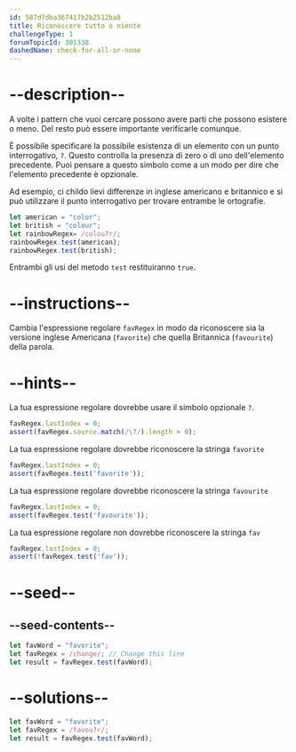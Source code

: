 ```yaml
---
id: 587d7dba367417b2b2512ba8
title: Riconoscere tutto o niente
challengeType: 1
forumTopicId: 301338
dashedName: check-for-all-or-none
---
```


# --description--

A volte i pattern che vuoi cercare possono avere parti che possono esistere o meno. Del resto può essere importante verificarle comunque.

È possibile specificare la possibile esistenza di un elemento con un punto interrogativo, `?`. Questo controlla la presenza di zero o di uno dell'elemento precedente. Puoi pensare a questo simbolo come a un modo per dire che l'elemento precedente è opzionale.

Ad esempio, ci childo lievi differenze in inglese americano e britannico e si può utilizzare il punto interrogativo per trovare entrambe le ortografie.

```js
let american = "color";
let british = "colour";
let rainbowRegex= /colou?r/;
rainbowRegex.test(american);
rainbowRegex.test(british);
```

Entrambi gli usi del metodo `test` restituiranno `true`.

# --instructions--

Cambia l'espressione regolare `favRegex` in modo da riconoscere sia la versione inglese Americana (`favorite`) che quella Britannica (`favourite`) della parola.

# --hints--

La tua espressione regolare dovrebbe usare il simbolo opzionale `?`.

```js
favRegex.lastIndex = 0;
assert(favRegex.source.match(/\?/).length > 0);
```

La tua espressione regolare dovrebbe riconoscere la stringa `favorite`

```js
favRegex.lastIndex = 0;
assert(favRegex.test('favorite'));
```

La tua espressione regolare dovrebbe riconoscere la stringa `favourite`

```js
favRegex.lastIndex = 0;
assert(favRegex.test('favourite'));
```

La tua espressione regolare non dovrebbe riconoscere la stringa `fav`

```js
favRegex.lastIndex = 0;
assert(!favRegex.test('fav'));
```

# --seed--

## --seed-contents--

```js
let favWord = "favorite";
let favRegex = /change/; // Change this line
let result = favRegex.test(favWord);
```

# --solutions--

```js
let favWord = "favorite";
let favRegex = /favou?r/;
let result = favRegex.test(favWord);
```
